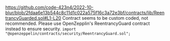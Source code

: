 https://github.com/code-423n4/2022-10-blur/blob/2fdaa6e13b544c8c11d1c022a575f16c3a72e3bf/contracts/lib/ReentrancyGuarded.sol#L1-L20
Contract seems to be custom coded, not recommended. Please use OpenZepplin's ReentrancyGuard contract instead to ensure security.
`import "@openzeppelin/contracts/security/ReentrancyGuard.sol";`
